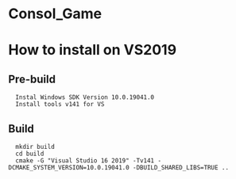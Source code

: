 # Consol_Game


# How to install on VS2019
## Pre-build
      Instal Windows SDK Version 10.0.19041.0
      Install tools v141 for VS
## Build
      mkdir build
      cd build
      cmake -G "Visual Studio 16 2019" -Tv141 -DCMAKE_SYSTEM_VERSION=10.0.19041.0 -DBUILD_SHARED_LIBS=TRUE ..
